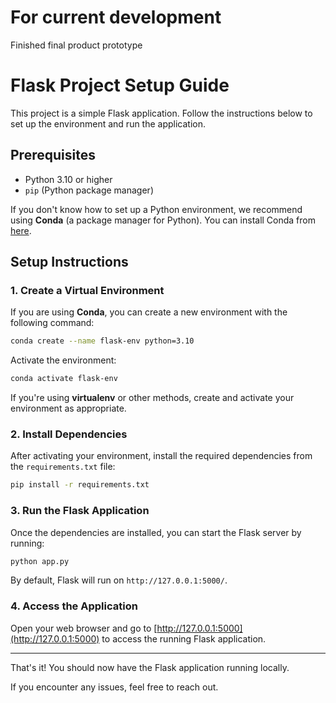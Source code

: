 # For current development
Finished final product prototype
# Flask Project Setup Guide

This project is a simple Flask application. Follow the instructions below to set up the environment and run the application.

## Prerequisites

- Python 3.10 or higher
- `pip` (Python package manager)

If you don't know how to set up a Python environment, we recommend using **Conda** (a package manager for Python). You can install Conda from [here](https://docs.conda.io/projects/conda/en/latest/user-guide/install/index.html).

## Setup Instructions

### 1. Create a Virtual Environment

If you are using **Conda**, you can create a new environment with the following command:

```bash
conda create --name flask-env python=3.10
```

Activate the environment:

```bash
conda activate flask-env
```

If you're using **virtualenv** or other methods, create and activate your environment as appropriate.

### 2. Install Dependencies

After activating your environment, install the required dependencies from the `requirements.txt` file:

```bash
pip install -r requirements.txt
```

### 3. Run the Flask Application

Once the dependencies are installed, you can start the Flask server by running:

```bash
python app.py
```

By default, Flask will run on `http://127.0.0.1:5000/`.

### 4. Access the Application

Open your web browser and go to [http://127.0.0.1:5000](http://127.0.0.1:5000) to access the running Flask application.

---

That's it! You should now have the Flask application running locally.

If you encounter any issues, feel free to reach out.
